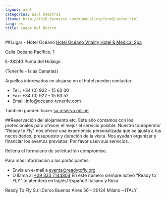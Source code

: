 ```yaml
---
layout: azul
categories: azul maestros
iframe: http://fs18.formsite.com/Kundusling/form9/index.html
lang: es
title: Lugar del Retiro
---
```

##Lugar - Hotel Océano
[Hotel Océano Vitality Hotel & Medical Spa](http://www.oceano.de/es/hotel.html)

Calle Océano Pacífico, 1

E-38240 Punta del Hidalgo

(Tenerife - Islas Canarias)

Aquellos interesados en alojarse en el hotel pueden contactar:

- Tel.: +34 (0) 922 - 15 60 00
- Fax: +34 (0) 922 - 15 63 52
- Email: <info@oceano-tenerife.com>

También pueden hacer [su reserva online](http://www.oceano.de/es/precios/reservar-online.html)

##Reservación del alojamiento etc.
Este año contamos con los profecionales para ofrecer el mejor el servicio posible. Nuestro touroperator "Ready to Fly" nos ofrece una experiencia personalizada que se ajusta a tus necesidades, presupuesto y duración de la visita. Nos ayudan organizar y financiar los eventos previstos. Por favor usen sus servicios.

Rellena el formulario de solicitud sin compromiso.

Para más información a los participantes:

- Envía un e-mail a [events@readytofly.org](mail://events@readytofly.org)
- O llama al [+39 333 7144804](tel://+393337144804) En este número siempre activo “Ready to FLY” te atenderá en Inglés/ Español/ Italiano y Ruso       

Ready To Fly S.r.l.Corso Buenos Aires 56 - 20124 Milano – ITALY 


